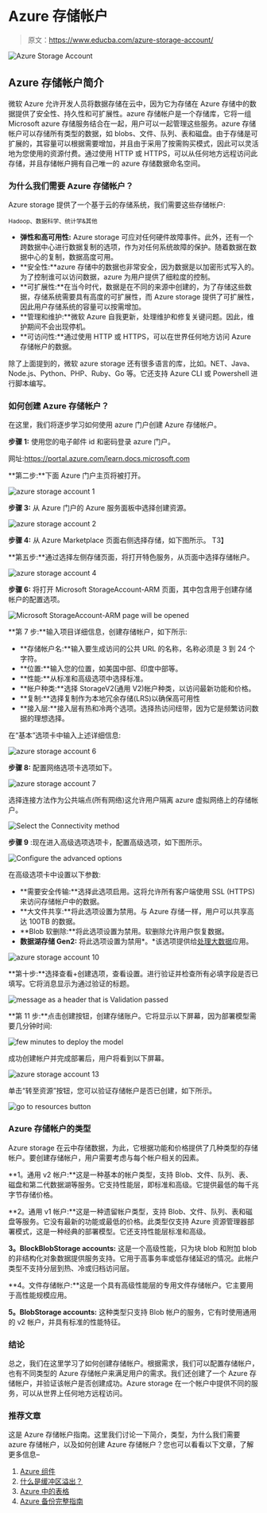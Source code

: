 # Azure 存储帐户

> 原文：<https://www.educba.com/azure-storage-account/>

![Azure Storage Account](img/e960b6eaf69924d705b82404168053c3.png)



## Azure 存储帐户简介

微软 Azure 允许开发人员将数据存储在云中，因为它为存储在 Azure 存储中的数据提供了安全性、持久性和可扩展性。azure 存储帐户是一个存储库，它将一组 Microsoft azure 存储服务结合在一起，用户可以一起管理这些服务。azure 存储帐户可以存储所有类型的数据，如 blobs、文件、队列、表和磁盘。由于存储是可扩展的，其容量可以根据需要增加，并且由于采用了按需购买模式，因此可以灵活地为您使用的资源付费。通过使用 HTTP 或 HTTPS，可以从任何地方远程访问此存储，并且存储帐户拥有自己唯一的 azure 存储数据命名空间。

### 为什么我们需要 Azure 存储帐户？

Azure storage 提供了一个基于云的存储系统，我们需要这些存储帐户:

<small>Hadoop、数据科学、统计学&其他</small>

*   **弹性和高可用性:** Azure storage 可应对任何硬件故障事件。此外，还有一个跨数据中心进行数据复制的选项，作为对任何系统故障的保护。随着数据在数据中心的复制，数据高度可用。
*   **安全性:**azure 存储中的数据也非常安全，因为数据是以加密形式写入的。为了控制谁可以访问数据，azure 为用户提供了细粒度的控制。
*   **可扩展性:**在当今时代，数据是在不同的来源中创建的，为了存储这些数据，存储系统需要具有高度的可扩展性，而 Azure storage 提供了可扩展性，因此用户存储系统的容量可以按需增加。
*   **管理和维护:**微软 Azure 自我更新，处理维护和修复关键问题。因此，维护期间不会出现停机。
*   **可访问性:**通过使用 HTTP 或 HTTPS，可以在世界任何地方访问 Azure 存储帐户的数据。

除了上面提到的，微软 azure storage 还有很多语言的库，比如。NET、Java、Node.js、Python、PHP、Ruby、Go 等。它还支持 Azure CLI 或 Powershell 进行脚本编写。

### 如何创建 Azure 存储帐户？

在这里，我们将逐步学习如何使用 azure 门户创建 Azure 存储帐户。

**步骤 1:** 使用您的电子邮件 id 和密码登录 azure 门户。

网址:https://portal.azure.com/learn.docs.microsoft.com

**第二步:**下面 Azure 门户主页将被打开。

![azure storage account 1](img/6a5b27df5cbac5a6e5b04c12c463015a.png)



**步骤 3:** 从 Azure 门户的 Azure 服务面板中选择创建资源。

![azure storage account 2](img/7fc09b4a744d198faddd661543a4ef5c.png)



**步骤 4:** 从 Azure Marketplace 页面右侧选择存储，如下图所示。
T3】



**第五步:**通过选择左侧存储页面，将打开特色服务，从页面中选择存储帐户。

![azure storage account 4](img/649f1732362067e6dfda22539c314344.png)



**步骤 6:** 将打开 Microsoft StorageAccount-ARM 页面，其中包含用于创建存储帐户的配置选项。

![Microsoft StorageAccount-ARM page will be opened ](img/99374daa2ddd7136e426f525562a95ef.png)



**第 7 步:**输入项目详细信息，创建存储帐户，如下所示:

*   **存储帐户名:**输入要生成访问的公共 URL 的名称，名称必须是 3 到 24 个字符。
*   **位置:**输入您的位置，如美国中部、印度中部等。
*   **性能:**从标准和高级选项中选择标准。
*   **帐户种类:**选择 StorageV2(通用 V2)帐户种类，以访问最新功能和价格。
*   **复制:**选择复制作为本地冗余存储(LRS)以确保高可用性
*   **接入层:**接入层有热和冷两个选项。选择热访问纽带，因为它是频繁访问数据的理想选择。

在“基本”选项卡中输入上述详细信息:

![azure storage account 6](img/2d34f545c8bde61c55bff6c90aa51c14.png)



**步骤 8:** 配置网络选项卡选项如下。

![azure storage account 7](img/87b2f4c3800b6eacf25e08c795933722.png)



选择连接方法作为公共端点(所有网络)这允许用户隔离 azure 虚拟网络上的存储帐户。

![Select the Connectivity method ](img/3d5759402f86a6a7bc898d0303680094.png)



**步骤 9** :现在进入高级选项选项卡，配置高级选项，如下图所示。

![Configure the advanced options](img/f614626588baa02cd1e3d79b61ee417f.png)



在高级选项卡中设置以下参数:

*   **需要安全传输:**选择此选项启用。这将允许所有客户端使用 SSL (HTTPS)来访问存储帐户中的数据。
*   **大文件共享:**将此选项设置为禁用。与 Azure 存储一样，用户可以共享高达 100TB 的数据。
*   **Blob 软删除:**将此选项设置为禁用。软删除允许用户恢复数据。
*   **数据湖存储 Gen2:** 将此选项设置为禁用*。*该选项提供给[处理大数据](https://www.educba.com/what-is-big-data/)应用。

![azure storage account 10](img/3a7de42432e641b67238a5d28f3ba95f.png)



**第十步:**选择查看+创建选项，查看设置。进行验证并检查所有必填字段是否已填写。它将消息显示为通过验证的标题。

![message as a header that is Validation passed](img/6ba3f9f4f0a248939fe1540fecb6d9b2.png)



**第 11 步:**点击创建按钮，创建存储账户。它将显示以下屏幕，因为部署模型需要几分钟时间:

![few minutes to deploy the model](img/639d686421233004d7fd14de49917622.png)



成功创建帐户并完成部署后，用户将看到以下屏幕。

![azure storage account 13](img/9733c9932b398bf27d12439f43110b51.png)



单击“转至资源”按钮，您可以验证存储帐户是否已创建，如下所示。

![go to resources button](img/e4ee69d211c7501ef42c08f54c632a7f.png)



### Azure 存储帐户的类型

Azure storage 在云中存储数据，为此，它根据功能和价格提供了几种类型的存储帐户。要创建存储帐户，用户需要考虑与每个帐户相关的因素。

**1。通用 v2 帐户:**这是一种基本的帐户类型，支持 Blob、文件、队列、表、磁盘和第二代数据湖等服务。它支持性能层，即标准和高级。它提供最低的每千兆字节存储价格。

**2。通用 v1 帐户:**这是一种遗留帐户类型，支持 Blob、文件、队列、表和磁盘等服务。它没有最新的功能或最低的价格。此类型仅支持 Azure 资源管理器部署模式，这是一种经典的部署模型。它还支持性能层标准和高级。

**3。BlockBlobStorage accounts:** 这是一个高级性能，只为块 blob 和附加 blob 的非结构化对象数据提供服务支持。它用于高事务率或低存储延迟的情况。此帐户类型不支持分层到热、冷或归档访问层。

**4。文件存储帐户:**这是一个具有高级性能层的专用文件存储帐户。它主要用于高性能规模应用。

**5。BlobStorage accounts:** 这种类型只支持 Blob 帐户的服务，它有时使用通用的 v2 帐户，并具有标准的性能特征。

### 结论

总之，我们在这里学习了如何创建存储帐户。根据需求，我们可以配置存储帐户，也有不同类型的 Azure 存储帐户来满足用户的需求。我们还创建了一个 Azure 存储帐户，并验证该帐户是否创建成功。Azure storage 在一个帐户中提供不同的服务，可以从世界上任何地方远程访问。

### 推荐文章

这是 Azure 存储帐户指南。这里我们讨论一下简介，类型，为什么我们需要 azure 存储帐户，以及如何创建 Azure 存储帐户？您也可以看看以下文章，了解更多信息–

1.  [Azure 组件](https://www.educba.com/azure-components/)
2.  [什么是缓冲区溢出？](https://www.educba.com/what-is-buffer-overflow/)
3.  [Azure 中的表格](https://www.educba.com/tables-in-azure/)
4.  [Azure 备份完整指南](https://www.educba.com/azure-backup/)





